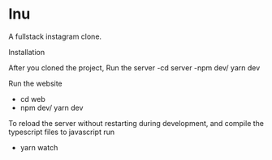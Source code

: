 # Inu

A fullstack instagram clone.

Installation

After you cloned the project, 
Run the server
  -cd server
  -npm dev/ yarn dev
  
Run the website
  - cd web
  - npm dev/ yarn dev

To reload the server without restarting during development, and compile the typescript files to javascript run
  - yarn watch

